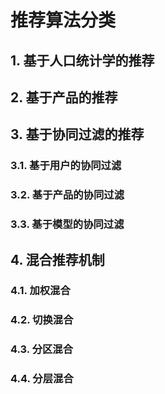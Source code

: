# 推荐算法分类

## 1. 基于人口统计学的推荐

## 2. 基于产品的推荐

## 3. 基于协同过滤的推荐

### 3.1. 基于用户的协同过滤

### 3.2. 基于产品的协同过滤

### 3.3. 基于模型的协同过滤

## 4. 混合推荐机制

### 4.1. 加权混合

### 4.2. 切换混合

### 4.3. 分区混合

### 4.4. 分层混合


